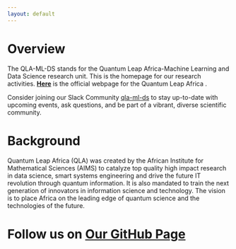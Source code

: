 ```yaml
---
layout: default
---
```


# Overview

The QLA-ML-DS stands for the Quantum Leap Africa-Machine Learning and Data Science  research unit. This is the homepage for our  research activities.
[**Here**](https://quantumleapafrica.org/) is the official webpage for the Quantum Leap Africa .


<!--

You can find our *Gather.Town* instance [here](https://eventhosts.gather.town/app/521DLws31zFHszdo/GTRL%20@%20ICLR%202021).
Please note that you need to be logged in with your ICLR account to access the site.

-->

Consider joining our Slack Community [qla-ml-ds]() to stay up-to-date with upcoming events, ask questions, and be part of a vibrant, diverse scientific community. 



# Background
Quantum Leap Africa (QLA) was created by the African Institute for Mathematical Sciences (AIMS) to catalyze top quality high impact research in data science, smart systems engineering and drive the future IT revolution through quantum information. It is also mandated to train the next generation of innovators in information science and technology. The vision is to place Africa on the leading edge of quantum science and the technologies of the future.
 

# Follow us on [**Our GitHub Page**](https://github.com/QLA-ML-DS)

